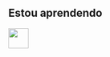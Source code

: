 ## Estou aprendendo

  <img src="https://cdn.jsdelivr.net/gh/devicons/devicon@latest/icons/threedsmax/threedsmax-original.svg" width="40" height="40" />
